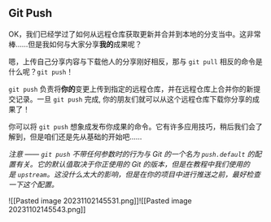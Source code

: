 ## Git Push

OK，我们已经学过了如何从远程仓库获取更新并合并到本地的分支当中。这非常棒……但是我如何与大家分享**我的**成果呢？

嗯，上传自己分享内容与下载他人的分享刚好相反，那与 `git pull` 相反的命令是什么呢？`git push`！

`git push` 负责将**你的**变更上传到指定的远程仓库，并在远程仓库上合并你的新提交记录。一旦 `git push` 完成, 你的朋友们就可以从这个远程仓库下载你分享的成果了！

你可以将 `git push` 想象成发布你成果的命令。它有许多应用技巧，稍后我们会了解到，但是咱们还是先从基础的开始吧……

_注意 —— `git push` 不带任何参数时的行为与 Git 的一个名为 `push.default` 的配置有关。它的默认值取决于你正使用的 Git 的版本，但是在教程中我们使用的是 `upstream`。这没什么太大的影响，但是在你的项目中进行推送之前，最好检查一下这个配置。_

![[Pasted image 20231102145531.png]]![[Pasted image 20231102145543.png]]
